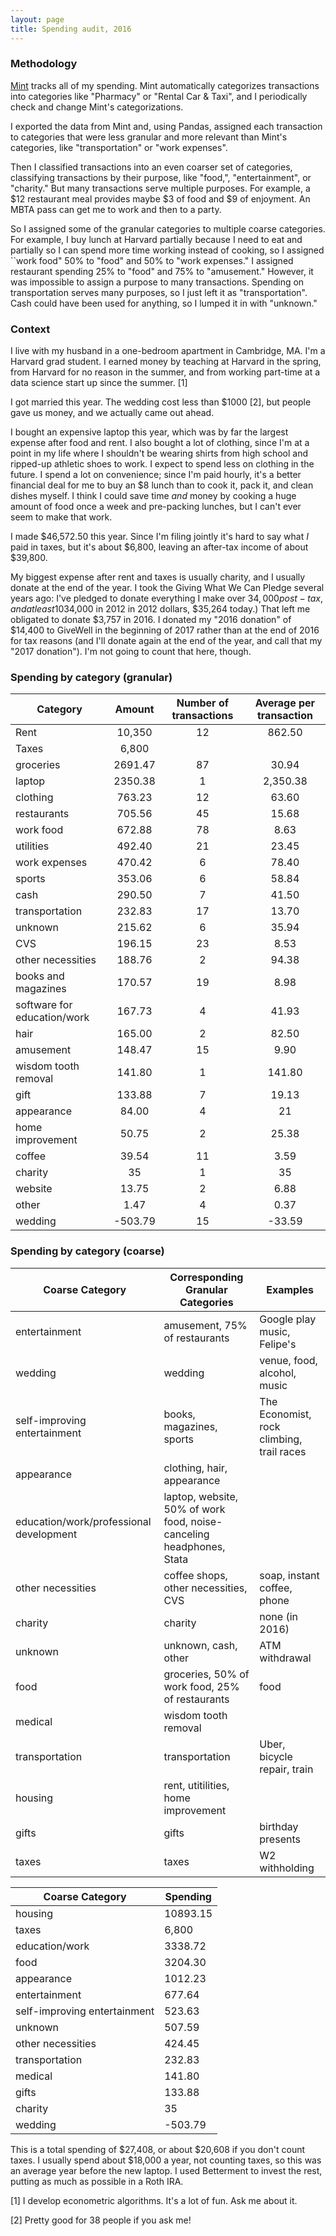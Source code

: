 ```yaml
---
layout: page
title: Spending audit, 2016
---
```


### Methodology
[Mint](http://www.mint.com/) tracks all of my spending. Mint automatically
categorizes transactions into categories like "Pharmacy" or "Rental Car & Taxi",
and I periodically check and change Mint's categorizations.

I exported the data from Mint and, using Pandas, assigned each transaction
to categories that were less granular and more relevant than Mint's categories,
like "transportation" or "work expenses".

Then I classified transactions into an even coarser set of categories,
classifying transactions by their purpose, like "food,", "entertainment",
or "charity."
But many transactions serve multiple purposes. For example,
a $12 restaurant meal provides maybe $3 of food and
$9 of enjoyment. An MBTA pass can get me to work and then to a party.

So I assigned some of the granular categories to multiple
coarse categories. For example, I buy lunch at Harvard partially
because I need to eat and partially so I can spend more time
working instead of cooking, so I assigned ``work food" 50% to "food"
and 50% to "work expenses." I assigned restaurant spending 25% to "food" and
75% to "amusement." However, it was impossible to assign a purpose to many
transactions. Spending on transportation serves many purposes, so I just left it
as "transportation". Cash could have been used for anything, so I lumped it in
with "unknown." 

### Context
I live with my husband in a one-bedroom apartment in Cambridge, MA. I'm a Harvard grad
student. I earned money by teaching at Harvard in the spring, from Harvard
for no reason in the summer, and from working part-time at a data science
start up since the summer. [1]

I got married this year. The wedding cost less than $1000 [2], but people gave
us money, and we actually came out ahead.

I bought an expensive laptop this year, which was by far the largest expense
after food and rent. I also bought a lot of clothing, since I'm at a point in
my life where I shouldn't be wearing shirts from high school and ripped-up
athletic shoes to work. I expect to spend less on clothing in the future.
I spend a lot on convenience; since I'm paid hourly, it's a better financial
deal for me to buy an $8 lunch than to cook it, pack it, and clean dishes
myself. I think I could save time *and* money by cooking a huge amount of
food once a week and pre-packing lunches, but I can't ever seem to make that work.

I made $46,572.50 this year. Since I'm filing jointly it's hard to say what
*I* paid in taxes, but it's about $6,800, leaving an after-tax income of about
$39,800.

My biggest expense after rent and taxes is usually charity, and I usually donate at the end of the year.
I took the Giving What We Can Pledge several years ago: I've pledged to donate everything
I make over $34,000 post-tax, and at least 10% of my income. ($34,000 in 2012
in 2012 dollars, $35,264 today.) That left me obligated to donate $3,757 in 2016.
I donated my "2016 donation" of $14,400 to GiveWell in the beginning of 2017 rather than at the end of 2016
for tax reasons (and I'll donate again at the end of the year, and call that
my "2017 donation"). I'm not going to count that here, though.

### Spending by category (granular)

| Category                    | Amount   | Number of transactions | Average per transaction |
| --------                    | :----:   | :--------------------: | :---------------------: |
| Rent                        | 10,350   | 12                     |        862.50          |
| Taxes                       | 6,800    |                        | 
|                   groceries |  2691.47 |                   87   |  30.94
|                      laptop |  2350.38 |                    1   |  2,350.38
|                    clothing |   763.23 |                   12   |  63.60
|                 restaurants |   705.56 |                   45   |  15.68
|                   work food |   672.88 |                   78   |  8.63
|                   utilities |   492.40 |                   21   |  23.45
|               work expenses |   470.42 |                    6   |  78.40
|                      sports |   353.06 |                    6   |  58.84
|                        cash |   290.50 |                    7   |  41.50
|              transportation |   232.83 |                   17   |  13.70
|                     unknown |   215.62 |                    6   |  35.94
|                         CVS |   196.15 |                   23   |  8.53
|           other necessities |   188.76 |                    2   |  94.38
|         books and magazines |   170.57 |                   19   |  8.98
| software for education/work |   167.73 |                    4   |  41.93
|                        hair |   165.00 |                    2   |  82.50
|                   amusement |   148.47 |                   15   |  9.90
|        wisdom tooth removal |   141.80 |                    1   |  141.80
|                        gift |   133.88 |                    7   | 19.13
|                  appearance |    84.00 |                    4   | 21
|            home improvement |    50.75 |                    2   | 25.38
|                      coffee |    39.54 |                   11   | 3.59
| charity                     | 35       |                    1   | 35
|                     website |    13.75 |                    2   | 6.88
|                       other |     1.47 |                    4   | 0.37
|                     wedding |  -503.79 |                   15   | -33.59

### Spending by category (coarse)

Coarse Category | Corresponding Granular Categories | Examples
--------------  | --------------------------------- | --------
entertainment | amusement, 75% of restaurants | Google play music, Felipe's
wedding | wedding | venue, food, alcohol, music
self-improving entertainment | books, magazines, sports | The Economist, rock climbing, trail races
appearance | clothing, hair, appearance | 
education/work/professional development | laptop, website, 50% of work food, noise-canceling headphones, Stata
other necessities | coffee shops, other necessities, CVS | soap, instant coffee, phone
charity | charity | none (in 2016)
unknown | unknown, cash, other | ATM withdrawal
food | groceries, 50% of work food, 25% of restaurants | food
medical | wisdom tooth removal |
transportation | transportation | Uber, bicycle repair, train
housing | rent, utitilities, home improvement |
gifts | gifts | birthday presents
taxes | taxes | W2 withholding


Coarse Category | Spending
--------------  | --------
housing                       |  10893.15
taxes                         |   6,800
education/work                |   3338.72
food                          |   3204.30
appearance                    |   1012.23
entertainment                 |    677.64
self-improving entertainment  |    523.63
unknown                       |    507.59
other necessities             |    424.45
transportation                |    232.83
medical                       |    141.80
gifts                         |    133.88
charity                       |  35
wedding                       |   -503.79

This is a total spending of $27,408, or about $20,608 if you don't count
taxes. I usually spend about $18,000 a year, not counting taxes, so this was an 
average year before the new laptop.
I used Betterment to invest the rest, putting as much as possible in
a Roth IRA.

[1] I develop econometric algorithms. It's a lot of fun. Ask me about it.

[2] Pretty good for 38 people if you ask me!

